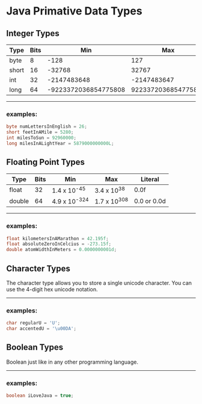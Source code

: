 # Java Primative Data Types

## Integer Types

| Type  | Bits | Min                  | Max                 | Literal |
|-------|------|----------------------|---------------------|---------|
| byte  |    8 |                 -128 |                 127 |      0  |
| short |   16 |               -32768 |               32767 |      0  |
| int   |   32 |          -2147483648 |         -2147483647 |      0  |
| long  |   64 | -9223372036854775808 | 9223372036854775807 |      0L |

---

### examples:
```java
byte numLettersInEnglish = 26;
short feetInAMile = 5280;
int milesToSun = 92960000;
long milesInALightYear = 5879000000000L;
```

## Floating Point Types

| Type   | Bits | Min                     | Max                    | Literal        |
|--------|------|-------------------------|------------------------|----------------|
| float  |   32 | 1.4 x 10<sup>-45</sup>  | 3.4 x 10<sup>38</sup>  |          0.0f  |
| double |   64 | 4.9 x 10<sup>-324</sup> | 1.7 x 10<sup>308</sup> |   0.0 or 0.0d  |

---

### examples:
```java
float kilometersInAMarathon = 42.195f;
float absoluteZeroInCelcius = -273.15f;
double atomWidthInMeters = 0.0000000001d;
```

## Character Types

The character type allows you to store a single unicode character.
You can use the 4-digit hex unicode notation.

---

### examples:
```java
char regularU = 'U';
char accentedU = '\u00DA';
```

## Boolean Types

Boolean just like in any other programming language.

---

### examples:
```java
boolean iLoveJava = true;
```
